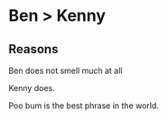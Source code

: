 # Ben > Kenny

## Reasons

Ben does not smell much at all

Kenny does.


Poo bum is the best phrase in the world.